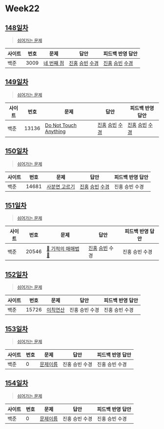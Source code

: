 # Week22

## [148일차](Day148)

> [쉬어가는 문제](https://www.acmicpc.net/group/workbook/view/9797/33889)

| 사이트 | 번호 | 문제                 | 답안                | 피드백 반영 답안    |
| ------ | ---- | -------------------- | ------------------- | ------------------- |
| 백준   | 3009    | [네 번째 점](https://www.acmicpc.net/problem/3009) | [진홍](Day148/bj3009_kjh.java) [승빈](Day148/bj3009_wsb.java) [수경](Day148/bj3009_hsk.js) | [진홍](Day148/bj3009_kjh.java) [승빈](Day148/bj3009_wsb.java) [수경](Day148/bj3009_hsk.js) |

## [149일차](Day149)

> [쉬어가는 문제](https://www.acmicpc.net/group/workbook/view/9797/33912)

| 사이트 | 번호 | 문제                 | 답안                | 피드백 반영 답안    |
| ------ | ---- | -------------------- | ------------------- | ------------------- |
| 백준   | 13136 | [Do Not Touch Anything](https://www.acmicpc.net/problem/13136) | [진홍](Day149/bj13136_kjh.java) [승빈](Day149/bj13136_wsb.java) [수경](Day149/bj13136_hsk.js) | [진홍](Day149/bj13136_kjh.java) [승빈](Day149/bj13136_wsb.java) [수경](Day149/bj13136_hsk.js) |

## [150일차](Day150)

> [쉬어가는 문제](https://www.acmicpc.net/group/workbook/view/9797/33917)

| 사이트 | 번호 | 문제                 | 답안                | 피드백 반영 답안    |
| ------ | ---- | -------------------- | ------------------- | ------------------- |
| 백준   | 14681 | [사분면 고르기](https://www.acmicpc.net/problem/14681) | [진홍](Day150/bj14681_kjh.java) [승빈](Day150/bj14681_wsb.java) [수경](Day150/bj14681_hsk.js) | 진홍 승빈 수경 |

## [151일차](Day151)

> [쉬어가는 문제](https://www.acmicpc.net/group/workbook/view/9797/33937)

| 사이트 | 번호 | 문제                 | 답안                | 피드백 반영 답안    |
| ------ | ---- | -------------------- | ------------------- | ------------------- |
| 백준   | 20546    | [🐜 기적의 매매법 🐜](https://www.acmicpc.net/problem/20546) | [진홍](Day151/bj20546_kjh.java) [승빈](Day151/bj20546_wsb.java) 수경 | 진홍 승빈 수경 |

## [152일차](Day152)

> [쉬어가는 문제](https://www.acmicpc.net/group/workbook/view/9797/33955)

| 사이트 | 번호 | 문제                 | 답안                | 피드백 반영 답안    |
| ------ | ---- | -------------------- | ------------------- | ------------------- |
| 백준   | 15726 | [이칙연산](https://www.acmicpc.net/problem/15726) | 진홍 승빈 수경 | 진홍 승빈 수경 |

## [153일차](Day153)

> [쉬어가는 문제](문제집링크)

| 사이트 | 번호 | 문제                 | 답안                | 피드백 반영 답안    |
| ------ | ---- | -------------------- | ------------------- | ------------------- |
| 백준   | 0    | [문제이름](문제링크) | 진홍 승빈 수경 | 진홍 승빈 수경 |

## [154일차](Day154)

> [쉬어가는 문제](문제집링크)

| 사이트 | 번호 | 문제                 | 답안                | 피드백 반영 답안    |
| ------ | ---- | -------------------- | ------------------- | ------------------- |
| 백준   | 0    | [문제이름](문제링크) | 진홍 승빈 수경 | 진홍 승빈 수경 |
